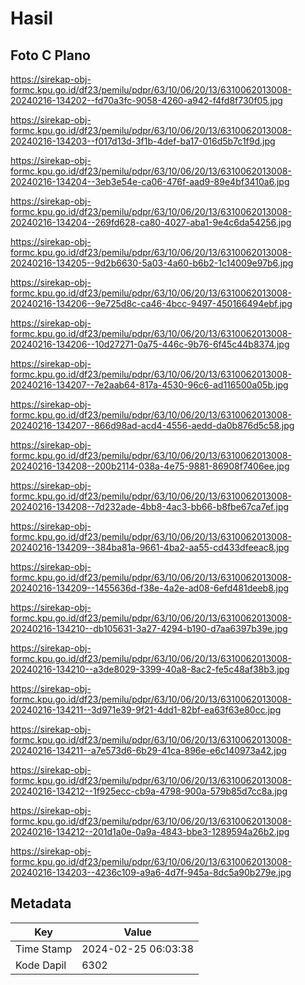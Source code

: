 # Hasil

## Foto C Plano

https://sirekap-obj-formc.kpu.go.id/df23/pemilu/pdpr/63/10/06/20/13/6310062013008-20240216-134202--fd70a3fc-9058-4260-a942-f4fd8f730f05.jpg

https://sirekap-obj-formc.kpu.go.id/df23/pemilu/pdpr/63/10/06/20/13/6310062013008-20240216-134203--f017d13d-3f1b-4def-ba17-016d5b7c1f9d.jpg

https://sirekap-obj-formc.kpu.go.id/df23/pemilu/pdpr/63/10/06/20/13/6310062013008-20240216-134204--3eb3e54e-ca06-476f-aad9-89e4bf3410a6.jpg

https://sirekap-obj-formc.kpu.go.id/df23/pemilu/pdpr/63/10/06/20/13/6310062013008-20240216-134204--269fd628-ca80-4027-aba1-9e4c6da54256.jpg

https://sirekap-obj-formc.kpu.go.id/df23/pemilu/pdpr/63/10/06/20/13/6310062013008-20240216-134205--9d2b6630-5a03-4a60-b6b2-1c14009e97b6.jpg

https://sirekap-obj-formc.kpu.go.id/df23/pemilu/pdpr/63/10/06/20/13/6310062013008-20240216-134206--9e725d8c-ca46-4bcc-9497-450166494ebf.jpg

https://sirekap-obj-formc.kpu.go.id/df23/pemilu/pdpr/63/10/06/20/13/6310062013008-20240216-134206--10d27271-0a75-446c-9b76-6f45c44b8374.jpg

https://sirekap-obj-formc.kpu.go.id/df23/pemilu/pdpr/63/10/06/20/13/6310062013008-20240216-134207--7e2aab64-817a-4530-96c6-ad116500a05b.jpg

https://sirekap-obj-formc.kpu.go.id/df23/pemilu/pdpr/63/10/06/20/13/6310062013008-20240216-134207--866d98ad-acd4-4556-aedd-da0b876d5c58.jpg

https://sirekap-obj-formc.kpu.go.id/df23/pemilu/pdpr/63/10/06/20/13/6310062013008-20240216-134208--200b2114-038a-4e75-9881-86908f7406ee.jpg

https://sirekap-obj-formc.kpu.go.id/df23/pemilu/pdpr/63/10/06/20/13/6310062013008-20240216-134208--7d232ade-4bb8-4ac3-bb66-b8fbe67ca7ef.jpg

https://sirekap-obj-formc.kpu.go.id/df23/pemilu/pdpr/63/10/06/20/13/6310062013008-20240216-134209--384ba81a-9661-4ba2-aa55-cd433dfeeac8.jpg

https://sirekap-obj-formc.kpu.go.id/df23/pemilu/pdpr/63/10/06/20/13/6310062013008-20240216-134209--1455636d-f38e-4a2e-ad08-6efd481deeb8.jpg

https://sirekap-obj-formc.kpu.go.id/df23/pemilu/pdpr/63/10/06/20/13/6310062013008-20240216-134210--db105631-3a27-4294-b190-d7aa6397b39e.jpg

https://sirekap-obj-formc.kpu.go.id/df23/pemilu/pdpr/63/10/06/20/13/6310062013008-20240216-134210--a3de8029-3399-40a8-8ac2-fe5c48af38b3.jpg

https://sirekap-obj-formc.kpu.go.id/df23/pemilu/pdpr/63/10/06/20/13/6310062013008-20240216-134211--3d971e39-9f21-4dd1-82bf-ea63f63e80cc.jpg

https://sirekap-obj-formc.kpu.go.id/df23/pemilu/pdpr/63/10/06/20/13/6310062013008-20240216-134211--a7e573d6-6b29-41ca-896e-e6c140973a42.jpg

https://sirekap-obj-formc.kpu.go.id/df23/pemilu/pdpr/63/10/06/20/13/6310062013008-20240216-134212--1f925ecc-cb9a-4798-900a-579b85d7cc8a.jpg

https://sirekap-obj-formc.kpu.go.id/df23/pemilu/pdpr/63/10/06/20/13/6310062013008-20240216-134212--201d1a0e-0a9a-4843-bbe3-1289594a26b2.jpg

https://sirekap-obj-formc.kpu.go.id/df23/pemilu/pdpr/63/10/06/20/13/6310062013008-20240216-134203--4236c109-a9a6-4d7f-945a-8dc5a90b279e.jpg


## Metadata

| Key        | Value               |
| ---------- | ------------------- |
| Time Stamp | 2024-02-25 06:03:38 |
| Kode Dapil | 6302                |



